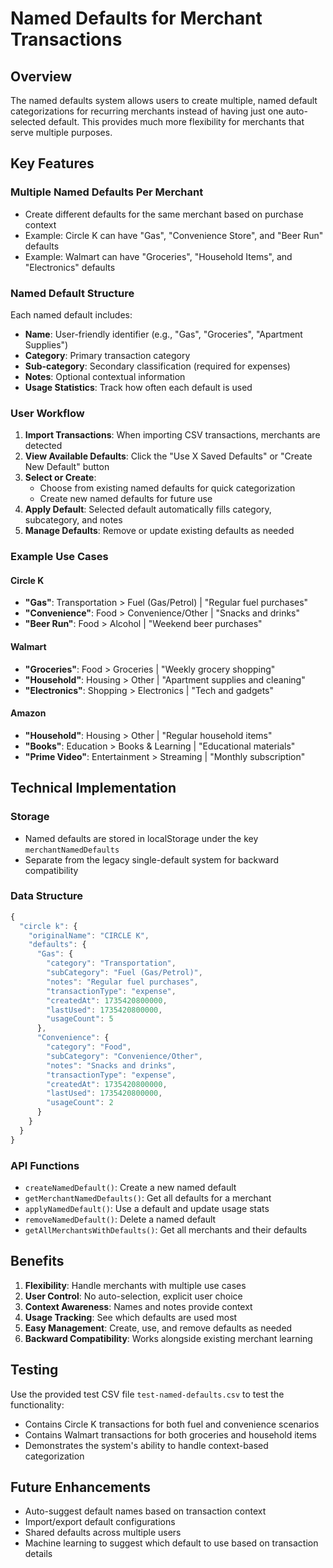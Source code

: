 # Named Defaults for Merchant Transactions

## Overview

The named defaults system allows users to create multiple, named default categorizations for recurring merchants instead of having just one auto-selected default. This provides much more flexibility for merchants that serve multiple purposes.

## Key Features

### Multiple Named Defaults Per Merchant

- Create different defaults for the same merchant based on purchase context
- Example: Circle K can have "Gas", "Convenience Store", and "Beer Run" defaults
- Example: Walmart can have "Groceries", "Household Items", and "Electronics" defaults

### Named Default Structure

Each named default includes:

- **Name**: User-friendly identifier (e.g., "Gas", "Groceries", "Apartment Supplies")
- **Category**: Primary transaction category
- **Sub-category**: Secondary classification (required for expenses)
- **Notes**: Optional contextual information
- **Usage Statistics**: Track how often each default is used

### User Workflow

1. **Import Transactions**: When importing CSV transactions, merchants are detected
2. **View Available Defaults**: Click the "Use X Saved Defaults" or "Create New Default" button
3. **Select or Create**:
   - Choose from existing named defaults for quick categorization
   - Create new named defaults for future use
4. **Apply Default**: Selected default automatically fills category, subcategory, and notes
5. **Manage Defaults**: Remove or update existing defaults as needed

### Example Use Cases

#### Circle K

- **"Gas"**: Transportation > Fuel (Gas/Petrol) | "Regular fuel purchases"
- **"Convenience"**: Food > Convenience/Other | "Snacks and drinks"
- **"Beer Run"**: Food > Alcohol | "Weekend beer purchases"

#### Walmart

- **"Groceries"**: Food > Groceries | "Weekly grocery shopping"
- **"Household"**: Housing > Other | "Apartment supplies and cleaning"
- **"Electronics"**: Shopping > Electronics | "Tech and gadgets"

#### Amazon

- **"Household"**: Housing > Other | "Regular household items"
- **"Books"**: Education > Books & Learning | "Educational materials"
- **"Prime Video"**: Entertainment > Streaming | "Monthly subscription"

## Technical Implementation

### Storage

- Named defaults are stored in localStorage under the key `merchantNamedDefaults`
- Separate from the legacy single-default system for backward compatibility

### Data Structure

```javascript
{
  "circle k": {
    "originalName": "CIRCLE K",
    "defaults": {
      "Gas": {
        "category": "Transportation",
        "subCategory": "Fuel (Gas/Petrol)",
        "notes": "Regular fuel purchases",
        "transactionType": "expense",
        "createdAt": 1735420800000,
        "lastUsed": 1735420800000,
        "usageCount": 5
      },
      "Convenience": {
        "category": "Food",
        "subCategory": "Convenience/Other",
        "notes": "Snacks and drinks",
        "transactionType": "expense",
        "createdAt": 1735420800000,
        "lastUsed": 1735420800000,
        "usageCount": 2
      }
    }
  }
}
```

### API Functions

- `createNamedDefault()`: Create a new named default
- `getMerchantNamedDefaults()`: Get all defaults for a merchant
- `applyNamedDefault()`: Use a default and update usage stats
- `removeNamedDefault()`: Delete a named default
- `getAllMerchantsWithDefaults()`: Get all merchants and their defaults

## Benefits

1. **Flexibility**: Handle merchants with multiple use cases
2. **User Control**: No auto-selection, explicit user choice
3. **Context Awareness**: Names and notes provide context
4. **Usage Tracking**: See which defaults are used most
5. **Easy Management**: Create, use, and remove defaults as needed
6. **Backward Compatibility**: Works alongside existing merchant learning

## Testing

Use the provided test CSV file `test-named-defaults.csv` to test the functionality:

- Contains Circle K transactions for both fuel and convenience scenarios
- Contains Walmart transactions for both groceries and household items
- Demonstrates the system's ability to handle context-based categorization

## Future Enhancements

- Auto-suggest default names based on transaction context
- Import/export default configurations
- Shared defaults across multiple users
- Machine learning to suggest which default to use based on transaction details
